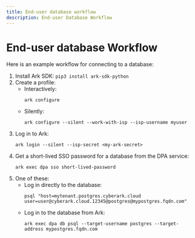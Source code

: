```yaml
---
title: End-user database workflow
description: End-user Database Workflow
---
```


# End-user database Workflow
Here is an example workflow for connecting to a database:

1. Install Ark SDK: `pip3 install ark-sdk-python`
1. Create a profile:  
    * Interactively:
        ```shell linenums="0"
        ark configure
        ```
    * Silently:
        ```shell linenums="0"
        ark configure --silent --work-with-isp --isp-username myuser
        ```
1. Log in to Ark:
    ```shell linenums="0"
    ark login --silent --isp-secret <my-ark-secret>
    ```
1. Get a short-lived SSO password for a database from the DPA service:
    ```shell linenums="0"
    ark exec dpa sso short-lived-password
    ```
1. One of these:
    * Log in directly to the database:
        ```shell linenums="0"
        psql "host=mytenant.postgres.cyberark.cloud user=user@cyberark.cloud.12345@postgres@mypostgres.fqdn.com"
        ```
    * Log in to the database from Ark:
        ```shell linenums="0"
        ark exec dpa db psql --target-username postgres --target-address mypostgres.fqdn.com
        ```